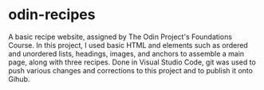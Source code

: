 # odin-recipes
A basic recipe website, assigned by The Odin Project's Foundations Course. In this project, I used basic HTML and elements such as ordered and unordered lists, headings, images, and anchors to assemble a main page, along with three recipes. Done in Visual Studio Code, git was used to push various changes and corrections to this project and to publish it onto Gihub.
